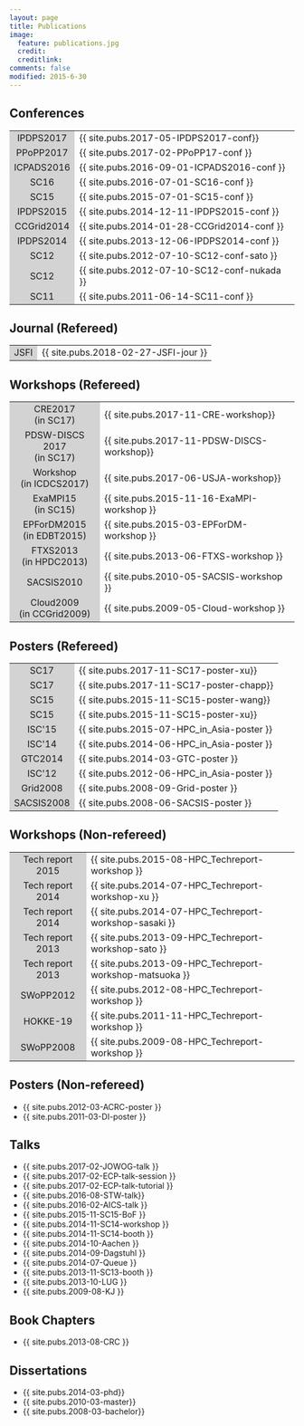 ```yaml
---
layout: page
title: Publications
image:
  feature: publications.jpg
  credit: 
  creditlink: 
comments: false
modified: 2015-6-30
---
```



## Conferences

<table>
<tr> <td bgcolor="lightgray" align="center"> IPDPS2017</td> <td>{{ site.pubs.2017-05-IPDPS2017-conf}}</td> </tr>
<tr> <td bgcolor="lightgray" align="center"> PPoPP2017</td> <td>{{ site.pubs.2017-02-PPoPP17-conf }}</td> </tr>
<tr> <td bgcolor="lightgray" align="center"> ICPADS2016</td> <td>{{ site.pubs.2016-09-01-ICPADS2016-conf }}</td> </tr>
<tr> <td bgcolor="lightgray" align="center"> SC16</td> <td>{{ site.pubs.2016-07-01-SC16-conf }}</td> </tr>
<tr> <td bgcolor="lightgray" align="center"> SC15</td> <td>{{ site.pubs.2015-07-01-SC15-conf }}</td> </tr>
<tr> <td bgcolor="lightgray" align="center"> IPDPS2015</td> <td>{{ site.pubs.2014-12-11-IPDPS2015-conf }}</td> </tr>
<tr> <td bgcolor="lightgray" align="center"> CCGrid2014</td> <td>{{ site.pubs.2014-01-28-CCGrid2014-conf }}</td> </tr>
<tr> <td bgcolor="lightgray" align="center"> IPDPS2014</td> <td>{{ site.pubs.2013-12-06-IPDPS2014-conf }}</td> </tr>
<tr> <td bgcolor="lightgray" align="center"> SC12</td> <td>{{ site.pubs.2012-07-10-SC12-conf-sato }}</td> </tr>
<tr> <td bgcolor="lightgray" align="center"> SC12</td> <td>{{ site.pubs.2012-07-10-SC12-conf-nukada }}</td> </tr>
<tr> <td bgcolor="lightgray" align="center"> SC11</td> <td>{{ site.pubs.2011-06-14-SC11-conf }}</td> </tr>
</table>

## Journal (Refereed)

<table>
<tr> <td bgcolor="lightgray" align="center"> JSFI </td> <td>{{ site.pubs.2018-02-27-JSFI-jour }}</td> </tr>
</table>

## Workshops (Refereed)

<table>
<tr> <td bgcolor="lightgray" align="center"> CRE2017<br/>(in SC17) </td> <td> {{ site.pubs.2017-11-CRE-workshop}} </td> </tr>
<tr> <td bgcolor="lightgray" align="center"> PDSW-DISCS 2017<br/>(in SC17) </td> <td> {{ site.pubs.2017-11-PDSW-DISCS-workshop}} </td> </tr>
<tr> <td bgcolor="lightgray" align="center"> Workshop<br/>(in ICDCS2017) </td> <td> {{ site.pubs.2017-06-USJA-workshop}} </td> </tr>
<tr> <td bgcolor="lightgray" align="center"> ExaMPI15<br/>(in SC15) </td> <td> {{ site.pubs.2015-11-16-ExaMPI-workshop }} </td> </tr>
<tr> <td bgcolor="lightgray" align="center"> EPForDM2015<br/>(in EDBT2015) </td> <td> {{ site.pubs.2015-03-EPForDM-workshop }} </td> </tr>
<tr> <td bgcolor="lightgray" align="center"> FTXS2013<br/>(in HPDC2013) </td> <td> {{ site.pubs.2013-06-FTXS-workshop }} </td> </tr>
<tr> <td bgcolor="lightgray" align="center"> SACSIS2010</td> <td> {{ site.pubs.2010-05-SACSIS-workshop }} </td> </tr>
<tr> <td bgcolor="lightgray" align="center"> Cloud2009<br/>(in CCGrid2009) </td> <td> {{ site.pubs.2009-05-Cloud-workshop }} </td> </tr>
</table>

## Posters (Refereed)

<table>
<tr> <td bgcolor="lightgray" align="center"> SC17 </td> <td> {{ site.pubs.2017-11-SC17-poster-xu}} </td> </tr>
<tr> <td bgcolor="lightgray" align="center"> SC17 </td> <td> {{ site.pubs.2017-11-SC17-poster-chapp}} </td> </tr>
<tr> <td bgcolor="lightgray" align="center"> SC15 </td> <td> {{ site.pubs.2015-11-SC15-poster-wang}} </td> </tr>
<tr> <td bgcolor="lightgray" align="center"> SC15 </td> <td> {{ site.pubs.2015-11-SC15-poster-xu}} </td> </tr>
<tr> <td bgcolor="lightgray" align="center"> ISC'15 </td> <td> {{ site.pubs.2015-07-HPC_in_Asia-poster }} </td> </tr>
<tr> <td bgcolor="lightgray" align="center"> ISC'14 </td> <td> {{ site.pubs.2014-06-HPC_in_Asia-poster }} </td> </tr>
<tr> <td bgcolor="lightgray" align="center"> GTC2014 </td> <td> {{ site.pubs.2014-03-GTC-poster }} </td> </tr>
<tr> <td bgcolor="lightgray" align="center"> ISC'12 </td> <td> {{ site.pubs.2012-06-HPC_in_Asia-poster }} </td> </tr>
<tr> <td bgcolor="lightgray" align="center"> Grid2008 </td> <td> {{ site.pubs.2008-09-Grid-poster }} </td> </tr>
<tr> <td bgcolor="lightgray" align="center"> SACSIS2008 </td> <td> {{ site.pubs.2008-06-SACSIS-poster }} </td> </tr>
</table>

## Workshops (Non-refereed)

<table>
<tr> <td bgcolor="lightgray" align="center"> Tech report 2015 </td> <td> {{ site.pubs.2015-08-HPC_Techreport-workshop }} </td> </tr>
<tr> <td bgcolor="lightgray" align="center"> Tech report 2014 </td> <td> {{ site.pubs.2014-07-HPC_Techreport-workshop-xu }} </td> </tr>
<tr> <td bgcolor="lightgray" align="center"> Tech report 2014 </td> <td> {{ site.pubs.2014-07-HPC_Techreport-workshop-sasaki }} </td> </tr>
<tr> <td bgcolor="lightgray" align="center"> Tech report 2013 </td> <td> {{ site.pubs.2013-09-HPC_Techreport-workshop-sato }} </td> </tr>
<tr> <td bgcolor="lightgray" align="center"> Tech report 2013 </td> <td> {{ site.pubs.2013-09-HPC_Techreport-workshop-matsuoka }} </td> </tr>
<tr> <td bgcolor="lightgray" align="center"> SWoPP2012 </td> <td> {{ site.pubs.2012-08-HPC_Techreport-workshop }} </td> </tr>
<tr> <td bgcolor="lightgray" align="center"> HOKKE-19 </td> <td> {{ site.pubs.2011-11-HPC_Techreport-workshop }} </td> </tr>
<tr> <td bgcolor="lightgray" align="center"> SWoPP2008 </td> <td> {{ site.pubs.2009-08-HPC_Techreport-workshop }} </td> </tr>
</table>


## Posters (Non-refereed)
- {{ site.pubs.2012-03-ACRC-poster }}
- {{ site.pubs.2011-03-DI-poster }}

## Talks
- {{ site.pubs.2017-02-JOWOG-talk }}
- {{ site.pubs.2017-02-ECP-talk-session }}
- {{ site.pubs.2017-02-ECP-talk-tutorial }}
- {{ site.pubs.2016-08-STW-talk}}
- {{ site.pubs.2016-02-AICS-talk }}
- {{ site.pubs.2015-11-SC15-BoF }}
- {{ site.pubs.2014-11-SC14-workshop }}
- {{ site.pubs.2014-11-SC14-booth }}
- {{ site.pubs.2014-10-Aachen }}
- {{ site.pubs.2014-09-Dagstuhl }}
- {{ site.pubs.2014-07-Queue }}
- {{ site.pubs.2013-11-SC13-booth }}
- {{ site.pubs.2013-10-LUG }}
- {{ site.pubs.2009-08-KJ }}

## Book Chapters
- {{ site.pubs.2013-08-CRC }}

## Dissertations
- {{ site.pubs.2014-03-phd}}
- {{ site.pubs.2010-03-master}}
- {{ site.pubs.2008-03-bachelor}}

<!--
<div id="publications_page">
      <div align="justify">
      <h2><a class="name"> Conferences </a></h2>
        <ol start="1">
          <li> {{ site.pubs.2015-07-01-SC15-paper }} </li>
          <li> {{ site.pubs.2014-12-11-IPDPS2015-paper }}   </li>
          <li> {{ site.pubs.2014-01-28-CCGrid2014-paper }} </li>
          <li> {{ site.pubs.2013-12-06-IPDPS2014-paper }}  </li>      
          <li> {{ site.pubs.2012-07-10-SC12-paper-sato }}  </li>
          <li> {{ site.pubs.2012-07-10-SC12-paper-nukada }}  </li>
          <li> {{ site.pubs.2011-06-14-SC11-paper }}   </li>
       </ol>
      <h2><a class="name"> Workshops (Refereed) </a></h2>
        <ol start="8">
          <li> {{ site.pubs.2015-11-16-ExaMPI-workshop }} </li>
          <li> {{ site.pubs.2015-03-EPForDM-workshop }}     </li>
          <li> {{ site.pubs.2013-06-FTXS-workshop }}     </li>
          <li> {{ site.pubs.2010-05-SACSIS-workshop }}      </li>
          <li> {{ site.pubs.2009-05-Cloud-workshop }}     </li>
        </ol>
      <h2><a class="name"> Workshops (Non-refereed) </a></h2>
        <ol start="12">
          <li> {{ site.pubs.2015-08-HPC_Techreport-workshop }}     </li>
          <li> {{ site.pubs.2014-07-HPC_Techreport-workshop-xu }}     </li>
          <li> {{ site.pubs.2014-07-HPC_Techreport-workshop-sasaki }}     </li>
          <li> {{ site.pubs.2013-09-HPC_Techreport-workshop-sato }}     </li>
          <li> {{ site.pubs.2013-09-HPC_Techreport-workshop-matsuoka }}     </li>
          <li> {{ site.pubs.2012-08-HPC_Techreport-workshop }}     </li>
          <li> {{ site.pubs.2011-11-HPC_Techreport-workshop }}    </li>
          <li> {{ site.pubs.2009-08-HPC_Techreport-workshop }}     </li>
        </ol>
      <h2><a class="name"> Posters (Refereed)</a></h2>
        <ol start="20">
          <li>  {{ site.pubs.2015-07-HPC_in_Asia-poster }}    </li>
          <li>  {{ site.pubs.2014-06-HPC_in_Asia-poster }}     </li>
          <li>  {{ site.pubs.2014-03-GTC-poster }}     </li>
          <li>  {{ site.pubs.2012-06-HPC_in_Asia-poster }}    </li>
          <li>  {{ site.pubs.2008-09-Grid-poster }}     </li>
          <li>  {{ site.pubs.2008-06-SACSIS-poster }}     </li>
       </ol>
      <h2><a class="name"> Posters (Non-refereed)</a></h2>
        <ol start="26">
          <li> {{ site.pubs.2012-03-ACRC-poster }}       </li>
          <li> {{ site.pubs.2011-03-DI-poster }}       </li>
        </ol>
      <h2><a class="name"> Talks </a></h2>
        <ol start="28">
          <li> {{ site.pubs.2014-11-SC14-workshop }}       </li>
          <li> {{ site.pubs.2014-11-SC14-booth }}       </li>
          <li> {{ site.pubs.2014-09-Dagstuhl }}       </li>
          <li> {{ site.pubs.2014-07-Queue }}       </li>
          <li> {{ site.pubs.2013-11-SC13-booth }}       </li>
          <li> {{ site.pubs.2013-10-LUG }}       </li>
          <li> {{ site.pubs.2009-08-KJ }}       </li>          
        </ol>
      <h2><a class="name"> Book Chapters </a></h2>
        <ol start="35">
          <li> {{ site.pubs.2013-08-CRC }} </li>
       </ol>
    </div>
</div>
-->
